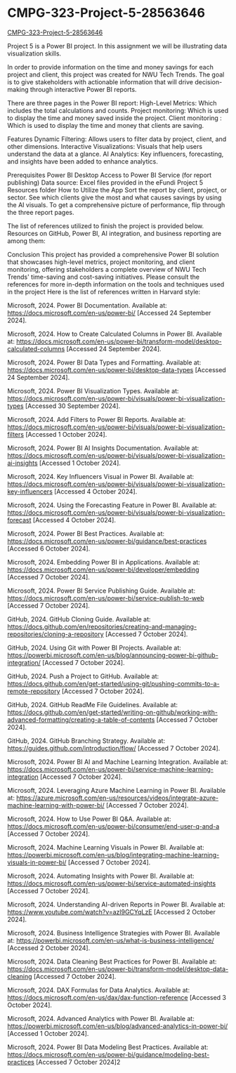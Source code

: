 # CMPG-323-Project-5-28563646
[CMPG-323-Project-5-28563646](https://github.com/users/RefiloeMofubetsoana/projects/2)

Project 5 is a Power BI project. In this assignment we will be illustrating data visualization skills.

In order to provide information on the time and money savings for each project and client, this project was created for NWU Tech Trends. The goal is to give stakeholders with actionable information that will drive decision-making through interactive Power BI reports.

There are three pages in the Power BI report:
High-Level Metrics: Which includes the total calculations and counts.
Project monitoring: Which is used to display the time and money saved inside the project.
Client monitoring : Which is used to display the time and money that clients are saving.

Features
Dynamic Filtering: Allows users to filter data by project, client, and other dimensions.
Interactive Visualizations: Visuals that help users understand the data at a glance.
AI Analytics: Key influencers, forecasting, and insights have been added to enhance analytics.

Prerequisites
Power BI Desktop
Access to Power BI Service (for report publishing)
Data source: Excel files provided in the eFundi Project 5 Resources folder
How to Utilize the App
Sort the report by client, project, or sector.
See which clients give the most and what causes savings by using the AI visuals.
To get a comprehensive picture of performance, flip through the three report pages.


The list of references utilized to finish the project is provided below. Resources on GitHub, Power BI, AI integration, and business reporting are among them:

Conclusion
This project has provided a comprehensive Power BI solution that showcases high-level metrics, project monitoring, and client monitoring, offering stakeholders a complete overview of NWU Tech Trends' time-saving and cost-saving initiatives. Please consult the references for more in-depth information on the tools and techniques used in the project
Here is the list of references written in Harvard style:

Microsoft, 2024. Power BI Documentation. Available at: https://docs.microsoft.com/en-us/power-bi/ [Accessed 24 September 2024].

Microsoft, 2024. How to Create Calculated Columns in Power BI. Available at: https://docs.microsoft.com/en-us/power-bi/transform-model/desktop-calculated-columns [Accessed 24 September 2024].

Microsoft, 2024. Power BI Data Types and Formatting. Available at: https://docs.microsoft.com/en-us/power-bi/desktop-data-types [Accessed 24 September 2024].

Microsoft, 2024. Power BI Visualization Types. Available at: https://docs.microsoft.com/en-us/power-bi/visuals/power-bi-visualization-types [Accessed 30 September 2024].

Microsoft, 2024. Add Filters to Power BI Reports. Available at: https://docs.microsoft.com/en-us/power-bi/visuals/power-bi-visualization-filters [Accessed 1 October 2024].

Microsoft, 2024. Power BI AI Insights Documentation. Available at: https://docs.microsoft.com/en-us/power-bi/visuals/power-bi-visualization-ai-insights [Accessed 1 October 2024].

Microsoft, 2024. Key Influencers Visual in Power BI. Available at: https://docs.microsoft.com/en-us/power-bi/visuals/power-bi-visualization-key-influencers [Accessed 4 October 2024].

Microsoft, 2024. Using the Forecasting Feature in Power BI. Available at: https://docs.microsoft.com/en-us/power-bi/visuals/power-bi-visualization-forecast [Accessed 4 October 2024].

Microsoft, 2024. Power BI Best Practices. Available at: https://docs.microsoft.com/en-us/power-bi/guidance/best-practices [Accessed 6 October 2024].

Microsoft, 2024. Embedding Power BI in Applications. Available at: https://docs.microsoft.com/en-us/power-bi/developer/embedding [Accessed 7 October 2024].

Microsoft, 2024. Power BI Service Publishing Guide. Available at: https://docs.microsoft.com/en-us/power-bi/service-publish-to-web [Accessed 7 October 2024].

GitHub, 2024. GitHub Cloning Guide. Available at: https://docs.github.com/en/repositories/creating-and-managing-repositories/cloning-a-repository [Accessed 7 October 2024].

GitHub, 2024. Using Git with Power BI Projects. Available at: https://powerbi.microsoft.com/en-us/blog/announcing-power-bi-github-integration/ [Accessed 7 October 2024].

GitHub, 2024. Push a Project to GitHub. Available at: https://docs.github.com/en/get-started/using-git/pushing-commits-to-a-remote-repository [Accessed 7 October 2024].

GitHub, 2024. GitHub ReadMe File Guidelines. Available at: https://docs.github.com/en/get-started/writing-on-github/working-with-advanced-formatting/creating-a-table-of-contents [Accessed 7 October 2024].

GitHub, 2024. GitHub Branching Strategy. Available at: https://guides.github.com/introduction/flow/ [Accessed 7 October 2024].

Microsoft, 2024. Power BI AI and Machine Learning Integration. Available at: https://docs.microsoft.com/en-us/power-bi/service-machine-learning-integration [Accessed 7 October 2024].

Microsoft, 2024. Leveraging Azure Machine Learning in Power BI. Available at: https://azure.microsoft.com/en-us/resources/videos/integrate-azure-machine-learning-with-power-bi/ [Accessed 7 October 2024].

Microsoft, 2024. How to Use Power BI Q&A. Available at: https://docs.microsoft.com/en-us/power-bi/consumer/end-user-q-and-a [Accessed 7 October 2024].

Microsoft, 2024. Machine Learning Visuals in Power BI. Available at: https://powerbi.microsoft.com/en-us/blog/integrating-machine-learning-visuals-in-power-bi/ [Accessed 7 October 2024].

Microsoft, 2024. Automating Insights with Power BI. Available at: https://docs.microsoft.com/en-us/power-bi/service-automated-insights [Accessed 7 October 2024].

Microsoft, 2024. Understanding AI-driven Reports in Power BI. Available at: https://www.youtube.com/watch?v=azl9GCYqLzE [Accessed 2 October 2024].

Microsoft, 2024. Business Intelligence Strategies with Power BI. Available at: https://powerbi.microsoft.com/en-us/what-is-business-intelligence/ [Accessed 2 October 2024].

Microsoft, 2024. Data Cleaning Best Practices for Power BI. Available at: https://docs.microsoft.com/en-us/power-bi/transform-model/desktop-data-cleaning [Accessed 7 October 2024].

Microsoft, 2024. DAX Formulas for Data Analytics. Available at: https://docs.microsoft.com/en-us/dax/dax-function-reference [Accessed 3  October 2024].

Microsoft, 2024. Advanced Analytics with Power BI. Available at: https://powerbi.microsoft.com/en-us/blog/advanced-analytics-in-power-bi/ [Accessed 1 October 2024].

Microsoft, 2024. Power BI Data Modeling Best Practices. Available at: https://docs.microsoft.com/en-us/power-bi/guidance/modeling-best-practices [Accessed 7 October 2024]2
